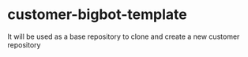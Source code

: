 # customer-bigbot-template

It will be used as a base repository to clone and create a new customer repository